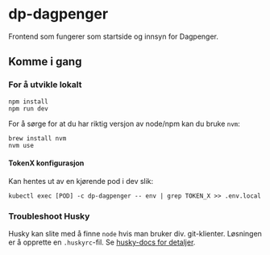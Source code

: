 # dp-dagpenger

Frontend som fungerer som startside og innsyn for Dagpenger.

## Komme i gang

### For å utvikle lokalt

```
npm install
npm run dev
```

For å sørge for at du har riktig versjon av node/npm kan du bruke `nvm`:

```
brew install nvm
nvm use
```

#### TokenX konfigurasjon

Kan hentes ut av en kjørende pod i dev slik:

```
kubectl exec [POD] -c dp-dagpenger -- env | grep TOKEN_X >> .env.local
```

### Troubleshoot Husky

Husky kan slite med å finne `node` hvis man bruker div. git-klienter.
Løsningen er å opprette en `.huskyrc`-fil. Se [husky-docs for detaljer](https://typicode.github.io/husky/#/?id=command-not-found).

